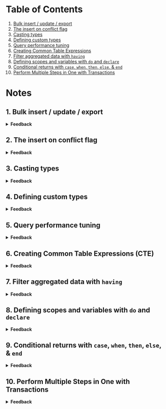 # Table of Contents

1. [Bulk insert / update / export](#1-bulk-insert--update--export)
2. [The insert on conflict flag](#2-the-insert-on-conflict-flag)
3. [Casting types](#3-casting-types)
4. [Defining custom types](#4-defining-custom-types)
5. [Query performance tuning](#5-query-performance-tuning)
6. [Creating Common Table Expressions](#6-creating-common-table-expressions-cte)
7. [Filter aggregated data with `having`](#7-filter-aggregated-data-with-having)
8. [Defining scopes and variables with `do` and `declare`](#8-defining-scopes-and-variables-with-do-and-declare)
9. [Conditional returns with `case`, `when`, `then`, `else`, & `end`](#9-conditional-returns-with-case-when-then-else--end)
10. [Perform Multiple Steps in One with Transactions](#10-perform-multiple-steps-in-one-with-transactions)

# Notes

## 1. Bulk insert / update / export

<details>

<summary><b>Feedback</b></summary>

- Feedback of each lessong goes here.

</details>

## 2. The insert on conflict flag

<details>

<summary><b>Feedback</b></summary>

- Feedback of each lessong goes here.

</details>

## 3. Casting types

<details>

<summary><b>Feedback</b></summary>

- Feedback of each lessong goes here.

</details>

## 4. Defining custom types

<details>

<summary><b>Feedback</b></summary>

- Feedback of each lessong goes here.

</details>

## 5. Query performance tuning

<details>

<summary><b>Feedback</b></summary>

- Feedback of each lessong goes here.

</details>

## 6. Creating Common Table Expressions (CTE)

<details>

<summary><b>Feedback</b></summary>

- Feedback of each lessong goes here.

</details>

## 7. Filter aggregated data with `having`

<details>

<summary><b>Feedback</b></summary>

- Feedback of each lessong goes here.

</details>

## 8. Defining scopes and variables with `do` and `declare`

<details>

<summary><b>Feedback</b></summary>

- Feedback of each lessong goes here.

</details>

## 9. Conditional returns with `case`, `when`, `then`, `else`, & `end`

<details>

<summary><b>Feedback</b></summary>

- Feedback of each lessong goes here.

</details>

## 10. Perform Multiple Steps in One with Transactions

<details>

<summary><b>Feedback</b></summary>

- Feedback of each lessong goes here.

</details>
